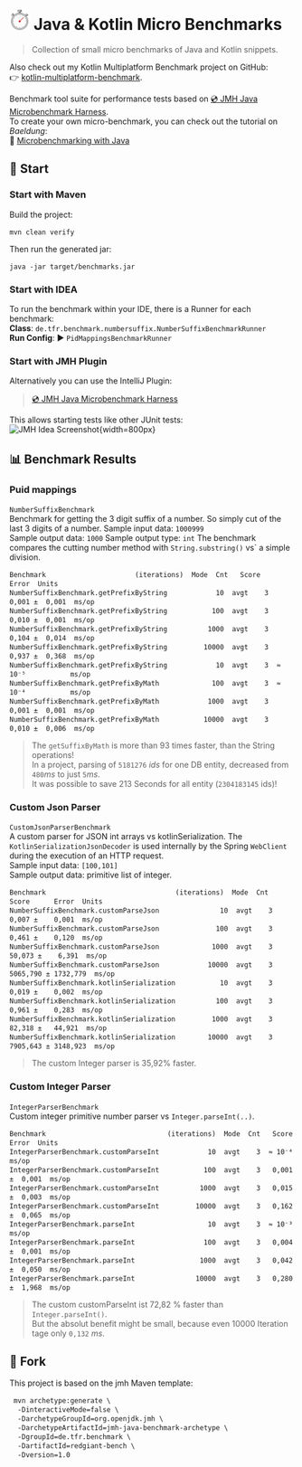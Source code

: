 # <img src=".idea/icon.svg" width="36"/> Java & Kotlin Micro Benchmarks

> Collection of small micro benchmarks of Java and Kotlin snippets.

Also check out my Kotlin Multiplatform Benchmark project on GitHub:  
👉 [kotlin-multiplatform-benchmark](https://github.com/TobseF/kotlin-multiplatform-benchmark).

Benchmark tool suite for performance tests based on
[💿 JMH Java Microbenchmark Harness](https://github.com/openjdk/jmh).  
To create your own micro-benchmark, you can check out the tutorial on _Baeldung_:  
📖 [Microbenchmarking with Java](https://www.baeldung.com/java-microbenchmark-harness#types)

## 🚀 Start

### Start with Maven
Build the project:
```shell
mvn clean verify
```
Then run the generated jar:
```shell
java -jar target/benchmarks.jar
```

### Start with IDEA

To run the benchmark within your IDE, there is a Runner for each benchmark:  
**Class**: `de.tfr.benchmark.numbersuffix.NumberSuffixBenchmarkRunner`  
**Run Config**: ▶ `PidMappingsBenchmarkRunner`

### Start with JMH Plugin
Alternatively you can use the IntelliJ Plugin:  
>[💿 JMH Java Microbenchmark Harness](https://plugins.jetbrains.com/plugin/7529-jmh-java-microbenchmark-harness)

This allows starting tests like other JUnit tests:  
![JMH Idea Screenshot](https://plugins.jetbrains.com/files/7529/screenshot_d07532df-46b5-4fc6-a963-0864bdd84876){width=800px}

## 📊 Benchmark Results

### Puid mappings

`NumberSuffixBenchmark`  
Benchmark for getting the 3 digit suffix of a number. So simply cut of the last 3 digits of a number.
Sample input data: `1000999`  
Sample output data: `1000` 
Sample output type: `int` 
The benchmark compares the cutting number method with `String.substring()` vs` a simple division.  

```text
Benchmark                      (iterations)  Mode  Cnt   Score    Error  Units
NumberSuffixBenchmark.getPrefixByString            10  avgt    3   0,001 ±  0,001  ms/op
NumberSuffixBenchmark.getPrefixByString           100  avgt    3   0,010 ±  0,001  ms/op
NumberSuffixBenchmark.getPrefixByString          1000  avgt    3   0,104 ±  0,014  ms/op
NumberSuffixBenchmark.getPrefixByString         10000  avgt    3   0,937 ±  0,368  ms/op
NumberSuffixBenchmark.getPrefixByString            10  avgt    3  ≈ 10⁻⁵           ms/op
NumberSuffixBenchmark.getPrefixByMath             100  avgt    3  ≈ 10⁻⁴           ms/op
NumberSuffixBenchmark.getPrefixByMath            1000  avgt    3   0,001 ±  0,001  ms/op
NumberSuffixBenchmark.getPrefixByMath           10000  avgt    3   0,010 ±  0,006  ms/op
```

> The `getSuffixByMath` is more than 93 times faster, than the String operations!  
> In a project, parsing of `5181276` _ids_ for one DB entity, decreased from `480`_ms_ to just `5`_ms_.   
> It was possible to save 213 Seconds for all entity (`2304183145` ids)!

### Custom Json Parser

`CustomJsonParserBenchmark`  
A custom parser for JSON int arrays vs kotlinSerialization.
The `KotlinSerializationJsonDecoder` is used internally by the Spring `WebClient`
during the execution of an HTTP request.  
Sample input data: `[100,101]`  
Sample output data: primitive list of integer.

```text
Benchmark                                (iterations)  Mode  Cnt     Score      Error  Units
NumberSuffixBenchmark.customParseJson               10  avgt    3     0,007 ±    0,001  ms/op
NumberSuffixBenchmark.customParseJson              100  avgt    3     0,461 ±    0,120  ms/op
NumberSuffixBenchmark.customParseJson             1000  avgt    3    50,073 ±    6,391  ms/op
NumberSuffixBenchmark.customParseJson            10000  avgt    3  5065,790 ± 1732,779  ms/op
NumberSuffixBenchmark.kotlinSerialization           10  avgt    3     0,019 ±    0,002  ms/op
NumberSuffixBenchmark.kotlinSerialization          100  avgt    3     0,961 ±    0,283  ms/op
NumberSuffixBenchmark.kotlinSerialization         1000  avgt    3    82,318 ±   44,921  ms/op
NumberSuffixBenchmark.kotlinSerialization        10000  avgt    3  7905,643 ± 3148,923  ms/op
```

> The custom Integer parser is 35,92% faster.

### Custom Integer Parser

`IntegerParserBenchmark`  
Custom integer primitive number parser vs `Integer.parseInt(..)`.

```text
Benchmark                              (iterations)  Mode  Cnt   Score    Error  Units
IntegerParserBenchmark.customParseInt            10  avgt    3  ≈ 10⁻⁴           ms/op
IntegerParserBenchmark.customParseInt           100  avgt    3   0,001 ±  0,001  ms/op
IntegerParserBenchmark.customParseInt          1000  avgt    3   0,015 ±  0,003  ms/op
IntegerParserBenchmark.customParseInt         10000  avgt    3   0,162 ±  0,065  ms/op
IntegerParserBenchmark.parseInt                  10  avgt    3  ≈ 10⁻³           ms/op
IntegerParserBenchmark.parseInt                 100  avgt    3   0,004 ±  0,001  ms/op
IntegerParserBenchmark.parseInt                1000  avgt    3   0,042 ±  0,050  ms/op
IntegerParserBenchmark.parseInt               10000  avgt    3   0,280 ±  1,968  ms/op
```

> The custom customParseInt ist 72,82 % faster than `Integer.parseInt()`.  
> But the absolut benefit might be small, because even 10000 Iteration tage only `0,132` _ms_.

## 🍴 Fork
This project is based on the jmh Maven template:
```shell
 mvn archetype:generate \
  -DinteractiveMode=false \
  -DarchetypeGroupId=org.openjdk.jmh \
  -DarchetypeArtifactId=jmh-java-benchmark-archetype \
  -DgroupId=de.tfr.benchmark \
  -DartifactId=redgiant-bench \
  -Dversion=1.0

```